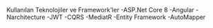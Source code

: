 Kullanılan Teknolojiler ve Framework'ler
-ASP.Net Core 8
-Angular
-Narchitecture
-JWT
-CQRS
-MediatR
-Entity Framework
-AutoMapper

